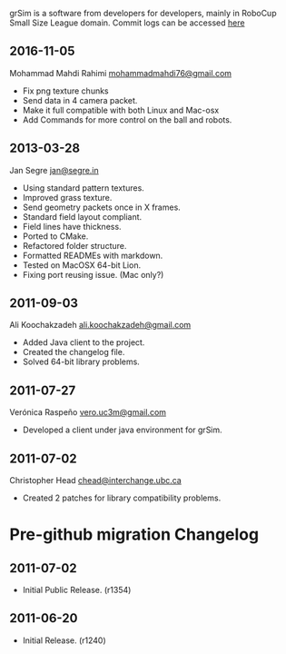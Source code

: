 grSim is a software from developers for developers, mainly
in RoboCup Small Size League domain. Commit logs can be
accessed [here](https://github.com/mani-monaj/grSim/commits/master)

2016-11-05
----------

Mohammad Mahdi Rahimi <mohammadmahdi76@gmail.com>

- Fix png texture chunks
- Send data in 4 camera packet.
- Make it full compatible with both Linux and Mac-osx
- Add Commands for more control on the ball and robots.

2013-03-28
----------

Jan Segre <jan@segre.in>

- Using standard pattern textures.
- Improved grass texture.
- Send geometry packets once in X frames.
- Standard field layout compliant.
- Field lines have thickness.
- Ported to CMake.
- Refactored folder structure.
- Formatted READMEs with markdown.
- Tested on MacOSX 64-bit Lion.
- Fixing port reusing issue. (Mac only?)


2011-09-03
----------

Ali Koochakzadeh <ali.koochakzadeh@gmail.com>

- Added Java client to the project.
- Created the changelog file.
- Solved 64-bit library problems.


2011-07-27
----------

Verónica Raspeño <vero.uc3m@gmail.com>

- Developed a client under java environment for grSim.


2011-07-02
----------

Christopher Head <chead@interchange.ubc.ca>

- Created 2 patches for library compatibility problems.


Pre-github migration Changelog
==============================


2011-07-02
----------

- Initial Public Release. (r1354)


2011-06-20
----------

- Initial Release. (r1240)

